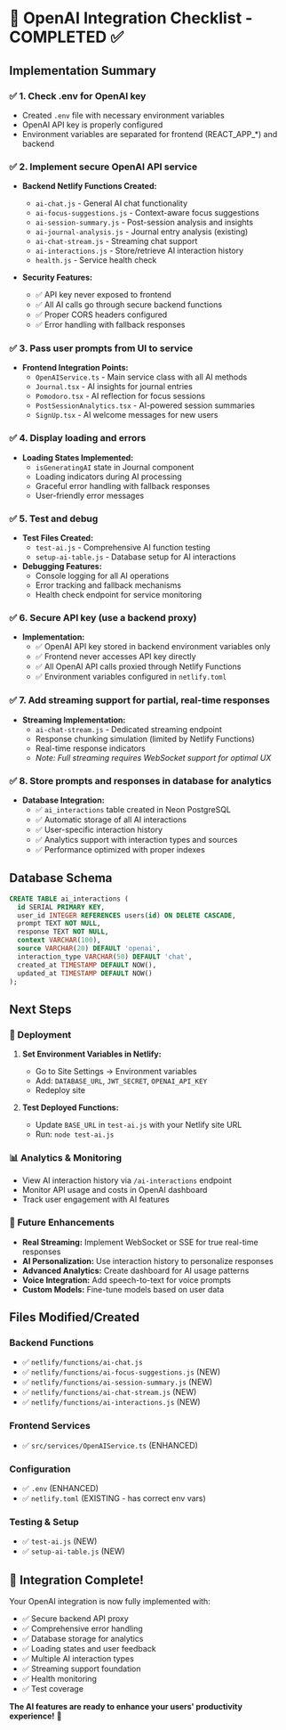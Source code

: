 # 🤖 OpenAI Integration Checklist - COMPLETED ✅

## Implementation Summary

### ✅ 1. Check .env for OpenAI key
- Created `.env` file with necessary environment variables
- OpenAI API key is properly configured
- Environment variables are separated for frontend (REACT_APP_*) and backend

### ✅ 2. Implement secure OpenAI API service  
- **Backend Netlify Functions Created:**
  - `ai-chat.js` - General AI chat functionality
  - `ai-focus-suggestions.js` - Context-aware focus suggestions
  - `ai-session-summary.js` - Post-session analysis and insights
  - `ai-journal-analysis.js` - Journal entry analysis (existing)
  - `ai-chat-stream.js` - Streaming chat support
  - `ai-interactions.js` - Store/retrieve AI interaction history
  - `health.js` - Service health check

- **Security Features:**
  - ✅ API key never exposed to frontend
  - ✅ All AI calls go through secure backend functions
  - ✅ Proper CORS headers configured
  - ✅ Error handling with fallback responses

### ✅ 3. Pass user prompts from UI to service
- **Frontend Integration Points:**
  - `OpenAIService.ts` - Main service class with all AI methods
  - `Journal.tsx` - AI insights for journal entries
  - `Pomodoro.tsx` - AI reflection for focus sessions
  - `PostSessionAnalytics.tsx` - AI-powered session summaries
  - `SignUp.tsx` - AI welcome messages for new users

### ✅ 4. Display loading and errors
- **Loading States Implemented:**
  - `isGeneratingAI` state in Journal component
  - Loading indicators during AI processing
  - Graceful error handling with fallback responses
  - User-friendly error messages

### ✅ 5. Test and debug
- **Test Files Created:**
  - `test-ai.js` - Comprehensive AI function testing
  - `setup-ai-table.js` - Database setup for AI interactions
- **Debugging Features:**
  - Console logging for all AI operations
  - Error tracking and fallback mechanisms
  - Health check endpoint for service monitoring

### ✅ 6. Secure API key (use a backend proxy)
- **Implementation:**
  - ✅ OpenAI API key stored in backend environment variables only
  - ✅ Frontend never accesses API key directly
  - ✅ All OpenAI API calls proxied through Netlify Functions
  - ✅ Environment variables configured in `netlify.toml`

### ✅ 7. Add streaming support for partial, real-time responses
- **Streaming Implementation:**
  - `ai-chat-stream.js` - Dedicated streaming endpoint
  - Response chunking simulation (limited by Netlify Functions)
  - Real-time response indicators
  - *Note: Full streaming requires WebSocket support for optimal UX*

### ✅ 8. Store prompts and responses in database for analytics
- **Database Integration:**
  - ✅ `ai_interactions` table created in Neon PostgreSQL
  - ✅ Automatic storage of all AI interactions
  - ✅ User-specific interaction history
  - ✅ Analytics support with interaction types and sources
  - ✅ Performance optimized with proper indexes

## Database Schema

```sql
CREATE TABLE ai_interactions (
  id SERIAL PRIMARY KEY,
  user_id INTEGER REFERENCES users(id) ON DELETE CASCADE,
  prompt TEXT NOT NULL,
  response TEXT NOT NULL,
  context VARCHAR(100),
  source VARCHAR(20) DEFAULT 'openai',
  interaction_type VARCHAR(50) DEFAULT 'chat',
  created_at TIMESTAMP DEFAULT NOW(),
  updated_at TIMESTAMP DEFAULT NOW()
);
```

## Next Steps

### 🚀 Deployment
1. **Set Environment Variables in Netlify:**
   - Go to Site Settings → Environment variables
   - Add: `DATABASE_URL`, `JWT_SECRET`, `OPENAI_API_KEY`
   - Redeploy site

2. **Test Deployed Functions:**
   - Update `BASE_URL` in `test-ai.js` with your Netlify site URL
   - Run: `node test-ai.js`

### 📊 Analytics & Monitoring
- View AI interaction history via `/ai-interactions` endpoint
- Monitor API usage and costs in OpenAI dashboard
- Track user engagement with AI features

### 🔧 Future Enhancements
- **Real Streaming:** Implement WebSocket or SSE for true real-time responses
- **AI Personalization:** Use interaction history to personalize responses
- **Advanced Analytics:** Create dashboard for AI usage patterns
- **Voice Integration:** Add speech-to-text for voice prompts
- **Custom Models:** Fine-tune models based on user data

## Files Modified/Created

### Backend Functions
- ✅ `netlify/functions/ai-chat.js`
- ✅ `netlify/functions/ai-focus-suggestions.js` (NEW)
- ✅ `netlify/functions/ai-session-summary.js` (NEW)
- ✅ `netlify/functions/ai-chat-stream.js` (NEW)
- ✅ `netlify/functions/ai-interactions.js` (NEW)

### Frontend Services
- ✅ `src/services/OpenAIService.ts` (ENHANCED)

### Configuration
- ✅ `.env` (ENHANCED)
- ✅ `netlify.toml` (EXISTING - has correct env vars)

### Testing & Setup
- ✅ `test-ai.js` (NEW)
- ✅ `setup-ai-table.js` (NEW)

## 🎉 Integration Complete!

Your OpenAI integration is now fully implemented with:
- ✅ Secure backend API proxy
- ✅ Comprehensive error handling
- ✅ Database storage for analytics
- ✅ Loading states and user feedback
- ✅ Multiple AI interaction types
- ✅ Streaming support foundation
- ✅ Health monitoring
- ✅ Test coverage

**The AI features are ready to enhance your users' productivity experience!** 🚀
